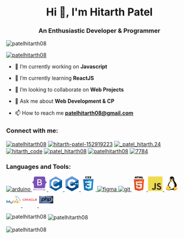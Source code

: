 <h1 align="center">Hi 👋, I'm Hitarth Patel</h1>
<h3 align="center">An Enthusiastic Developer & Programmer</h3>

<p align="left"> <img src="https://komarev.com/ghpvc/?username=patelhitarth08&label=Profile%20views&color=0e75b6&style=flat" alt="patelhitarth08" /> </p>

<p align="left"> <a href="https://twitter.com/patelhitarth08" target="blank"><img src="https://img.shields.io/twitter/follow/patelhitarth08?logo=twitter&style=for-the-badge" alt="patelhitarth08" /></a> </p>

- 🔭 I’m currently working on **Javascript**

- 🌱 I’m currently learning **ReactJS**

- 👯 I’m looking to collaborate on **Web Projects**

- 💬 Ask me about **Web Development & CP**

- 📫 How to reach me **patelhitarth08@gmail.com**

<h3 align="left">Connect with me:</h3>
<p align="left">
<a href="https://twitter.com/patelhitarth08" target="blank"><img align="center" src="https://raw.githubusercontent.com/rahuldkjain/github-profile-readme-generator/master/src/images/icons/Social/twitter.svg" alt="patelhitarth08" height="30" width="40" /></a>
<a href="https://linkedin.com/in/hitarth-patel-152919223" target="blank"><img align="center" src="https://raw.githubusercontent.com/rahuldkjain/github-profile-readme-generator/master/src/images/icons/Social/linked-in-alt.svg" alt="hitarth-patel-152919223" height="30" width="40" /></a>
<a href="https://instagram.com/_patel_hitarth.24" target="blank"><img align="center" src="https://raw.githubusercontent.com/rahuldkjain/github-profile-readme-generator/master/src/images/icons/Social/instagram.svg" alt="_patel_hitarth.24" height="30" width="40" /></a>
<a href="https://www.codechef.com/users/hitarth_code" target="blank"><img align="center" src="https://cdn.jsdelivr.net/npm/simple-icons@3.1.0/icons/codechef.svg" alt="hitarth_code" height="30" width="40" /></a>
<a href="https://codeforces.com/profile/patel_hitarth08" target="blank"><img align="center" src="https://raw.githubusercontent.com/rahuldkjain/github-profile-readme-generator/master/src/images/icons/Social/codeforces.svg" alt="patel_hitarth08" height="30" width="40" /></a>
<a href="https://www.leetcode.com/patelhitarth08" target="blank"><img align="center" src="https://raw.githubusercontent.com/rahuldkjain/github-profile-readme-generator/master/src/images/icons/Social/leet-code.svg" alt="patelhitarth08" height="30" width="40" /></a>
<a href="https://discord.gg/7784" target="blank"><img align="center" src="https://raw.githubusercontent.com/rahuldkjain/github-profile-readme-generator/master/src/images/icons/Social/discord.svg" alt="7784" height="30" width="40" /></a>
</p>

<h3 align="left">Languages and Tools:</h3>
<p align="left"> <a href="https://www.arduino.cc/" target="_blank" rel="noreferrer"> <img src="https://cdn.worldvectorlogo.com/logos/arduino-1.svg" alt="arduino" width="40" height="40"/> </a> <a href="https://getbootstrap.com" target="_blank" rel="noreferrer"> <img src="https://raw.githubusercontent.com/devicons/devicon/master/icons/bootstrap/bootstrap-plain-wordmark.svg" alt="bootstrap" width="40" height="40"/> </a> <a href="https://www.cprogramming.com/" target="_blank" rel="noreferrer"> <img src="https://raw.githubusercontent.com/devicons/devicon/master/icons/c/c-original.svg" alt="c" width="40" height="40"/> </a> <a href="https://www.w3schools.com/cpp/" target="_blank" rel="noreferrer"> <img src="https://raw.githubusercontent.com/devicons/devicon/master/icons/cplusplus/cplusplus-original.svg" alt="cplusplus" width="40" height="40"/> </a> <a href="https://www.w3schools.com/css/" target="_blank" rel="noreferrer"> <img src="https://raw.githubusercontent.com/devicons/devicon/master/icons/css3/css3-original-wordmark.svg" alt="css3" width="40" height="40"/> </a> <a href="https://www.figma.com/" target="_blank" rel="noreferrer"> <img src="https://www.vectorlogo.zone/logos/figma/figma-icon.svg" alt="figma" width="40" height="40"/> </a> <a href="https://git-scm.com/" target="_blank" rel="noreferrer"> <img src="https://www.vectorlogo.zone/logos/git-scm/git-scm-icon.svg" alt="git" width="40" height="40"/> </a> <a href="https://www.w3.org/html/" target="_blank" rel="noreferrer"> <img src="https://raw.githubusercontent.com/devicons/devicon/master/icons/html5/html5-original-wordmark.svg" alt="html5" width="40" height="40"/> </a> <a href="https://developer.mozilla.org/en-US/docs/Web/JavaScript" target="_blank" rel="noreferrer"> <img src="https://raw.githubusercontent.com/devicons/devicon/master/icons/javascript/javascript-original.svg" alt="javascript" width="40" height="40"/> </a> <a href="https://www.linux.org/" target="_blank" rel="noreferrer"> <img src="https://raw.githubusercontent.com/devicons/devicon/master/icons/linux/linux-original.svg" alt="linux" width="40" height="40"/> </a> <a href="https://www.mysql.com/" target="_blank" rel="noreferrer"> <img src="https://raw.githubusercontent.com/devicons/devicon/master/icons/mysql/mysql-original-wordmark.svg" alt="mysql" width="40" height="40"/> </a> <a href="https://www.oracle.com/" target="_blank" rel="noreferrer"> <img src="https://raw.githubusercontent.com/devicons/devicon/master/icons/oracle/oracle-original.svg" alt="oracle" width="40" height="40"/> </a> <a href="https://www.php.net" target="_blank" rel="noreferrer"> <img src="https://raw.githubusercontent.com/devicons/devicon/master/icons/php/php-original.svg" alt="php" width="40" height="40"/> </a> </p>

<p><img align="left" src="https://github-readme-stats.vercel.app/api/top-langs?username=patelhitarth08&show_icons=true&locale=en&layout=compact" alt="patelhitarth08" /></p>

<p>&nbsp;<img align="center" src="https://github-readme-stats.vercel.app/api?username=patelhitarth08&show_icons=true&locale=en" alt="patelhitarth08" /></p>

<p><img align="center" src="https://github-readme-streak-stats.herokuapp.com/?user=patelhitarth08&" alt="patelhitarth08" /></p>

